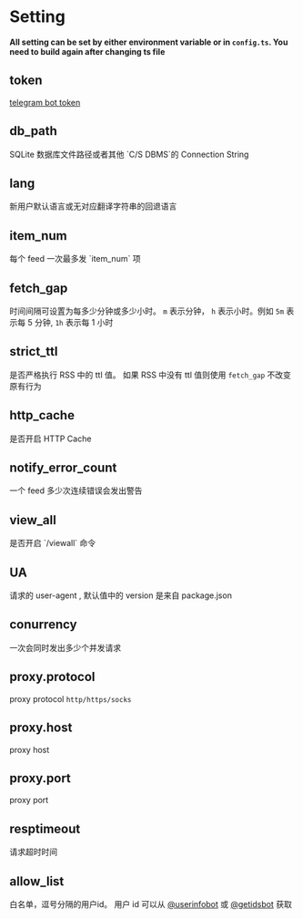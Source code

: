 # Setting

<style>
    .page-content h2 {
        margin-top: 2rem;
    }
</style>

**All setting can be set by either environment variable or in `config.ts`. You need to build again after changing ts file**

## token

<ConfigItem required="true" setting="token" env="RSSBOT_TOKEN" lang="zh">
    <a href=https://core.telegram.org/bots#3-how-do-i-create-a-bot rel="noreffer noopener" >telegram bot token</a>
</ConfigItem>

## db_path

<ConfigItem setting="db_path" env="RSSBOT_DB_PATH" defaultValue="data/database.db" lang="zh">
    SQLite 数据库文件路径或者其他 `C/S DBMS`的 Connection String
</ConfigItem>

## lang

<ConfigItem setting="lang" env="RSSBOT_LANG" defaultValue="zh-CN" lang="zh">
    新用户默认语言或无对应翻译字符串的回退语言
</ConfigItem>

## item_num

<ConfigItem setting="item_num" env="RSSBOT_ITEM_NUM" defaultValue="10" lang="zh">
    每个 feed 一次最多发 `item_num` 项
</ConfigItem>

## fetch_gap

<ConfigItem setting="item_num" env="RSSBOT_FETCH_GAP" defaultValue="5m" lang="zh">
    时间间隔可设置为每多少分钟或多少小时。
    <code>m</code> 表示分钟， <code>h</code> 表示小时。例如 <code>5m</code> 表示每 5 分钟, <code>1h</code> 表示每 1 小时
</ConfigItem>

## strict_ttl

<ConfigItem setting="strict_ttl" env="RSSBOT_STRICT_TTL" defaultValue="true">
    是否严格执行 RSS 中的 ttl 值。 如果 RSS 中没有 ttl 值则使用 <code>fetch_gap</code> 不改变原有行为
</ConfigItem>

## http_cache

<ConfigItem setting="http_cache" env="RSSBOT_HTTP_CACHE" defaultValue="false">
    是否开启 HTTP Cache
</ConfigItem>

## notify_error_count

<ConfigItem setting="notify_error_count" env="NOTIFY_ERR_COUNT" defaultValue="5" lang="zh">
    一个 feed 多少次连续错误会发出警告
</ConfigItem>

## view_all

<ConfigItem setting="view_all" env="RSSBOT_VIEW_ALL" defaultValue="false" lang="zh">
    是否开启 `/viewall` 命令
</ConfigItem>

## UA

<ConfigItem setting="UA" env="RSSBOT_UA" defaultValue="Mozilla/5.0  NodeRSSBot v${version}(https://github.com/fengkx/NodeRSSBot)" lang="zh">
    请求的 user-agent  , 默认值中的 version 是来自 package.json
</ConfigItem>

## conurrency

<ConfigItem setting="concurrency" env="RSSBOT_CONCURRENCY" defaultValue="200" lang="zh">
    一次会同时发出多少个并发请求
</ConfigItem>

## proxy.protocol

<ConfigItem setting="proxy.protocol" env="PROXY_PROTOCOL" defaultValue="null" lang="zh">
    proxy protocol <code>http/https/socks</code>
</ConfigItem>

## proxy.host

<ConfigItem setting="proxy.host" env="PROXY_HOST" defaultValue="null" lang="zh">
    proxy host
</ConfigItem>

## proxy.port

<ConfigItem setting="proxy.port" env="PROXY_PORT" defaultValue="null" lang="zh">
    proxy port
</ConfigItem>

## resptimeout

<ConfigItem setting="resptimeout" env="RSSBOT_RESP_TIMEOUT" defaultValue="40(s)" lang="zh">
    请求超时时间
</ConfigItem>

## allow_list

<ConfigItem setting="allow_list" env="RSSBOT_ALLOW_LIST" defaultValue="null" lang="zh">
    白名单，逗号分隔的用户id。 用户 id 可以从 <a href="https://t.me/userinfobot" rel="nofollow">@userinfobot</a> 或 <a href="https://t.me/getidsbot" rel="nofollow">@getidsbot</a> 获取
</ConfigItem>
